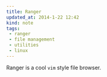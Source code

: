 ```yaml
---
title: Ranger
updated_at: 2014-1-22 12:42
kind: note
tags:
 - ranger
 - file management
 - utilities
 - linux
---
```


Ranger is a cool `vim` style file browser. 
